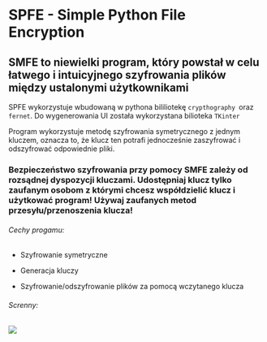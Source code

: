 # SPFE - Simple Python File Encryption

## SMFE to niewielki program, który powstał w celu łatwego i intuicyjnego szyfrowania plików między ustalonymi użytkownikami

SPFE wykorzystuje wbudowaną w pythona bililiotekę `crypthography `oraz `fernet`. Do wygenerowania UI została wykorzystana bilioteka `TKinter`

Program wykorzystuje metodę szyfrowania symetrycznego z jednym kluczem, oznacza to, że klucz ten potrafi jednocześnie zaszyfrować i odszyfrować odpowiednie pliki. 

### Bezpieczeństwo szyfrowania przy pomocy SMFE zależy od rozsądnej dyspozycji kluczami. Udostępniaj klucz tylko zaufanym osobom z którymi chcesz współdzielić klucz i użytkować program! Używaj zaufanych metod przesyłu/przenoszenia klucza!

###### Cechy progamu:

- Szyfrowanie symetryczne

- Generacja kluczy

- Szyfrowanie/odszyfrowanie plików za pomocą wczytanego klucza

###### Screnny:

![](https://img001.prntscr.com/file/img001/glHpCTEYT-2kEuOv7kGw7Q.jpeg)
